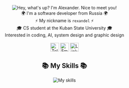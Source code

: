 <div align="center">
  <div>
    <picture>
      <source media="(prefers-color-scheme: dark)" srcset="https://readme-typing-svg.demolab.com?font=Inter&weight=600&size=24&duration=3000&pause=500&color=FFFFFF&center=true&vCenter=true&width=435&height=60&lines=Hey%2C+what's+up%3F+%F0%9F%A6%84;I'm+Alexander;Nice+to+meet+you+%F0%9F%92%99"/>
      <img src="https://readme-typing-svg.demolab.com?font=Inter&weight=600&size=2&duration=3000&pause=500&color=000000&center=true&vCenter=true&width=435&height=60&lines=Hey%2C+what's+up%3F+%F0%9F%A6%84;I'm+Alexander;Nice+to+meet+you+%F0%9F%92%99" alt="Hey, what's up? I'm Alexander. Nice to meet you!"/>
    </picture>
  </div>
  
  <div>
    🌍 I'm a software developer from Russia 🌍
    <br>
    ⚡ My nickname is <code>rexandel</code> ⚡
    <br>
    🎓 CS student at the Kuban State University 🎓
    <br>
    Interested in coding, AI, system design and graphic design
  </div>

  <br>

  <div>
  <a href="https://t.me/rexandel"><img src="https://img.shields.io/badge/Telegram-2CA5E0?style=for-the-badge&logoColor=white&labelColor=2CA5E0" alt="Telegram" title="@rexandel" style="height: 28px;"/></a>
  <a href="mailto:rexandel.dev@gmail.com"><img src="https://img.shields.io/badge/Email-D14836?style=for-the-badge&logoColor=white&labelColor=D14836" alt="Email" style="height: 28px;"/></a>
  <a href="https://linkedin.com/in/rexandel"><img src="https://img.shields.io/badge/LinkedIn-0077B5?style=for-the-badge&logoColor=white&labelColor=0077B5" alt="LinkedIn" style="height: 28px;"/></a>
  </div>

  
  <div>
    <h2> 📚 My Skills 📚 </h2>
    <picture>
      <source media="(prefers-color-scheme: dark)" srcset="https://skillicons.dev/icons?i=python%2Cjava%2Ckotlin%2Ccs%2Ccpp%2Cqt%2Cdotnet%2Cpostgresql&theme=dark&perline=4"/>
      <img src="https://skillicons.dev/icons?i=python%2Cjava%2Ckotlin%2Ccs%2Ccpp%2Cqt%2Cdotnet%2Cpostgresql&theme=light&perline=4" alt="My skills"/>
    </picture>
  </div>
</div>
